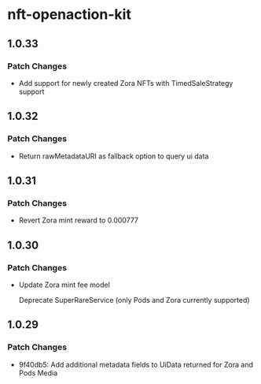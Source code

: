 # nft-openaction-kit

## 1.0.33

### Patch Changes

- Add support for newly created Zora NFTs with TimedSaleStrategy support

## 1.0.32

### Patch Changes

- Return rawMetadataURI as fallback option to query ui data

## 1.0.31

### Patch Changes

- Revert Zora mint reward to 0.000777

## 1.0.30

### Patch Changes

- Update Zora mint fee model

  Deprecate SuperRareService (only Pods and Zora currently supported)

## 1.0.29

### Patch Changes

- 9f40db5: Add additional metadata fields to UiData returned for Zora and Pods Media
